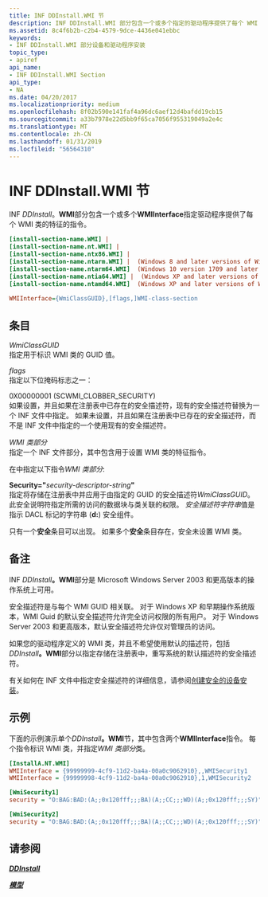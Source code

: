 ```yaml
---
title: INF DDInstall.WMI 节
description: INF DDInstall.WMI 部分包含一个或多个指定的驱动程序提供了每个 WMI 类的特征的 WMIInterface 指令。
ms.assetid: 8c4f6b2b-c2b4-4579-9dce-4436e041ebbc
keywords:
- INF DDInstall.WMI 部分设备和驱动程序安装
topic_type:
- apiref
api_name:
- INF DDInstall.WMI Section
api_type:
- NA
ms.date: 04/20/2017
ms.localizationpriority: medium
ms.openlocfilehash: 8f02b590e141faf4a96dc6aef12d4bafdd19cb15
ms.sourcegitcommit: a33b7978e22d5bb9f65ca7056f955319049a2e4c
ms.translationtype: MT
ms.contentlocale: zh-CN
ms.lasthandoff: 01/31/2019
ms.locfileid: "56564310"
---
```

# <a name="inf-ddinstallwmi-section"></a>INF DDInstall.WMI 节


INF *DDInstall*。**WMI**部分包含一个或多个**WMIInterface**指定驱动程序提供了每个 WMI 类的特征的指令。

```ini
[install-section-name.WMI] |
[install-section-name.nt.WMI] | 
[install-section-name.ntx86.WMI] |
[install-section-name.ntarm.WMI] |  (Windows 8 and later versions of Windows)
[install-section-name.ntarm64.WMI]  (Windows 10 version 1709 and later versions of Windows)
[install-section-name.ntia64.WMI] |  (Windows XP and later versions of Windows)
[install-section-name.ntamd64.WMI]  (Windows XP and later versions of Windows)
 
WMIInterface={WmiClassGUID},[flags,]WMI-class-section
```

## <a name="entries"></a>条目


<a href="" id="wmiclassguid"></a>*WmiClassGUID*  
指定用于标识 WMI 类的 GUID 值。

<a href="" id="flags"></a>*flags*  
指定以下位掩码标志之一：

<a href="" id="0x00000001--scwmi-clobber-security-"></a>0X00000001 (SCWMI_CLOBBER_SECURITY)  
如果设置，并且如果在注册表中已存在的安全描述符，现有的安全描述符替换为一个 INF 文件中指定。 如果未设置，并且如果在注册表中已存在的安全描述符，而不是 INF 文件中指定的一个使用现有的安全描述符。

<a href="" id="wmi-class-section"></a>*WMI 类部分*  
指定一个 INF 文件部分，其中包含用于设置 WMI 类的特征指令。

在中指定以下指令*WMI 类部分*:

<a href="" id="security--security-descriptor-string-"></a>**Security="**<em>security-descriptor-string</em>**"**  
指定将存储在注册表中并应用于由指定的 GUID 的安全描述符*WmiClassGUID*。 此安全说明符指定所需的访问的数据块与类关联的权限。 *安全描述符字符串*值是指示 DACL 标记的字符串 (**d:**) 安全组件。

只有一个**安全**条目可以出现。 如果多个**安全**条目存在，安全未设置 WMI 类。

<a name="remarks"></a>备注
-------

INF <em>DDInstall</em>**。WMI**部分是 Microsoft Windows Server 2003 和更高版本的操作系统上可用。

安全描述符是与每个 WMI GUID 相关联。 对于 Windows XP 和早期操作系统版本，WMI Guid 的默认安全描述符允许完全访问权限的所有用户。 对于 Windows Server 2003 和更高版本，默认安全描述符允许仅对管理员的访问。

如果您的驱动程序定义的 WMI 类，并且不希望使用默认的描述符，包括<em>DDInstall</em>**。WMI**部分以指定存储在注册表中，重写系统的默认描述符的安全描述符。

有关如何在 INF 文件中指定安全描述符的详细信息，请参阅[创建安全的设备安装](creating-secure-device-installations.md)。

<a name="examples"></a>示例
--------

下面的示例演示单个<em>DDInstall</em>**。WMI**节，其中包含两个**WMIInterface**指令。 每个指令标识 WMI 类，并指定*WMI 类部分*类。

```ini
[InstallA.NT.WMI]
WMIInterface = {99999999-4cf9-11d2-ba4a-00a0c9062910},,WMISecurity1
WMIInterface = {99999998-4cf9-11d2-ba4a-00a0c9062910},1,WMISecurity2

[WmiSecurity1]
security = "O:BAG:BAD:(A;;0x120fff;;;BA)(A;;CC;;;WD)(A;;0x120fff;;;SY)"

[WmiSecurity2]
security = "O:BAG:BAD:(A;;0x120fff;;;BA)(A;;CC;;;WD)(A;;0x120fff;;;SY)"
```

## <a name="see-also"></a>请参阅


[***DDInstall***](inf-ddinstall-section.md)

[***模型***](inf-models-section.md)

 

 






